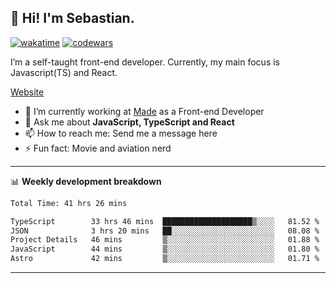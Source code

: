 ## 👋 Hi! I'm Sebastian.

[![wakatime](https://wakatime.com/badge/user/df0036c6-328a-4a39-be9b-e49417ed22a1.svg)](https://wakatime.com/@df0036c6-328a-4a39-be9b-e49417ed22a1)
[![codewars](https://www.codewars.com/users/sebavuye/badges/small)](https://www.codewars.com/users/sebavuye)

I’m a self-taught front-end developer. Currently, my main focus is Javascript(TS) and React.

[Website](https://sebastianvuye.be)

- 🔭 I’m currently working at [Made](https://made.be/) as a Front-end Developer
- 💬 Ask me about **JavaScript, TypeScript and React**
- 📫 How to reach me: Send me a message here
- ⚡ Fun fact: Movie and aviation nerd

-------

📊 **Weekly development breakdown**

<!--START_SECTION:waka-->

```txt
Total Time: 41 hrs 26 mins

TypeScript        33 hrs 46 mins  ████████████████████▒░░░░   81.52 %
JSON              3 hrs 20 mins   ██░░░░░░░░░░░░░░░░░░░░░░░   08.08 %
Project Details   46 mins         ▒░░░░░░░░░░░░░░░░░░░░░░░░   01.88 %
JavaScript        44 mins         ▒░░░░░░░░░░░░░░░░░░░░░░░░   01.80 %
Astro             42 mins         ▒░░░░░░░░░░░░░░░░░░░░░░░░   01.71 %
```

<!--END_SECTION:waka-->
-------

